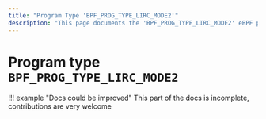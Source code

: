 ```yaml
---
title: "Program Type 'BPF_PROG_TYPE_LIRC_MODE2'"
description: "This page documents the 'BPF_PROG_TYPE_LIRC_MODE2' eBPF program type, including its defintion, usage, program types that can use it, and examples."
---
```

# Program type `BPF_PROG_TYPE_LIRC_MODE2`

!!! example "Docs could be improved"
    This part of the docs is incomplete, contributions are very welcome

